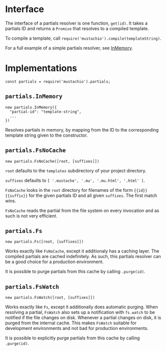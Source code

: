 Interface
=========
The interface of a partials resolver is one function, `get(id)`. It takes a
partials ID and returns a `Promise` that resolves to a compiled template.

To compile a template, call `require('mustachio').compile(templateString)`.

For a full example of a simple partials resolver, see [InMemory][InMemory].

[InMemory]: https://github.com/maghoff/mustachio/blob/master/lib/partials/in-memory.js

Implementations
===============
    const partials = require('mustachio').partials;

`partials.InMemory`
-------------------
    new partials.InMemory({
      "partial-id": "template-string",
      ...
    })

Resolves partials in memory, by mapping from the ID to the corresponding
template string given to the constructor.

`partials.FsNoCache`
--------------------
    new partials.FsNoCache([root, [suffixes]])

`root` defaults to the `templates` subdirectory of your project directory.

`suffixes` defaults to `[ '.mustache', '.mu', '.mu.html', '.html' ]`.

`FsNoCache` looks in the `root` directory for filenames of the form
`{{id}}{{suffix}}` for the given partials ID and all given `suffixes`. The
first match wins.

`FsNoCache` reads the partial from the file system on every invocation and as
such is not very efficient.

`partials.Fs`
-------------
    new partials.Fs([root, [suffixes]])

Works exactly like `FsNoCache`, except it additionaly has a caching layer. The
compiled partials are cached indefinitely. As such, this partials resolver can
be a good choice for a production environment.

It is possible to purge partials from this cache by calling `.purge(id)`.

`partials.FsWatch`
------------------
    new partials.FsWatch([root, [suffixes]])

Works exactly like `Fs`, except it additionally does automatic purging. When
resolving a partial, `FsWatch` also sets up a notification with `fs.watch` to
be notified if the file changes on disk. Whenever a partial changes on disk, it
is purged from the internal cache. This makes `FsWatch` suitable for
development environments and not bad for production environments.

It is possible to explicitly purge partials from this cache by calling
`.purge(id)`.
